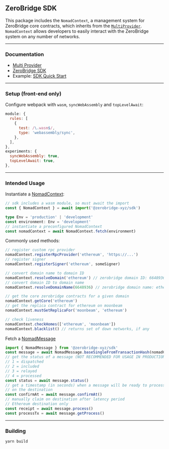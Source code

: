 ## ZeroBridge SDK

This package includes the `NomadContext`, a management system for ZeroBridge core
contracts, which inherits from the [`MultiProvider`](https://www.npmjs.com/package/@zerobridge-xyz/multi-provider). `NomadContext` allows
developers to easily interact with the ZeroBridge system on any number of networks.

-------------------------

### Documentation
 - [Multi Provider](https://docs.zerobridge.xyz/multi-provider/)
 - [ZeroBridge SDK](https://docs.zerobridge.xyz/sdk/)
 - Example: [SDK Quick Start](https://github.com/zerobridge-xyz/examples/tree/main/packages/sdk-quickstart)

-------------------------

### Setup (front-end only)

Configure webpack with `wasm`, `syncWebAssembly` and `topLevelAwait`:

```js
module: {
  rules: [
    {
      test: /\.wasm$/,
      type: 'webassembly/sync',
    },
  ],
},
experiments: {
  syncWebAssembly: true,
  topLevelAwait: true,
},
```

-------------------------

### Intended Usage

Instantiate a [NomadContext](https://docs.zerobridge.xyz/sdk/classes/nomadcontext):

```ts
// sdk includes a wasm module, so must await the import
const { NomadContext } = await import('@zerobridge-xyz/sdk')

type Env = 'production' | 'development'
const environment: Env = 'development'
// instantiate a preconfigured NomadContext
const nomadContext = await NomadContext.fetch(environment)
```

Commonly used methods:

```ts
// register custom rpc provider
nomadContext.registerRpcProvider('ethereum', 'https://...')
// register signer
nomadContext.registerSigner('ethereum', someSigner)

// convert domain name to domain ID
nomadContext.resolveDomain('ethereum') // zerobridge domain ID: 6648936
// convert domain ID to domain name
nomadContext.resolveDomainName(6648936) // zerobridge domain name: ethereum

// get the core zerobridge contracts for a given domain
nomadContext.getCore('ethereum')
// get the replica contract for ethereum on moonbeam
nomadContext.mustGetReplicaFor('moonbeam', 'ethereum')

// check liveness
nomadContext.checkHomes(['ethereum', 'moonbeam'])
nomadContext.blacklist() // returns set of down networks, if any
```

Fetch a [NomadMessage](https://docs.zerobridge.xyz/sdk/classes/nomadmessage)

```ts
import { NomadMessage } from '@zerobridge-xyz/sdk'
const message = await NomadMessage.baseSingleFromTransactionHash(nomadContext, 'ethereum', '0x1234...')
// get the status of a message (NOT RECOMMENDED FOR USAGE IN PRODUCTION)
// 1 = dispatched
// 2 = included
// 3 = relayed
// 4 = processed
const status = await message.status()
// get a timestamp (in seconds) when a message will be ready to process
// on the destination
const confirmAt = await message.confirmAt()
// manually claim on destination after latency period
// Ethereum destination only
const receipt = await message.process()
const processTx = await message.getProcess()
```

-------------------------

### Building

```
yarn build
```
